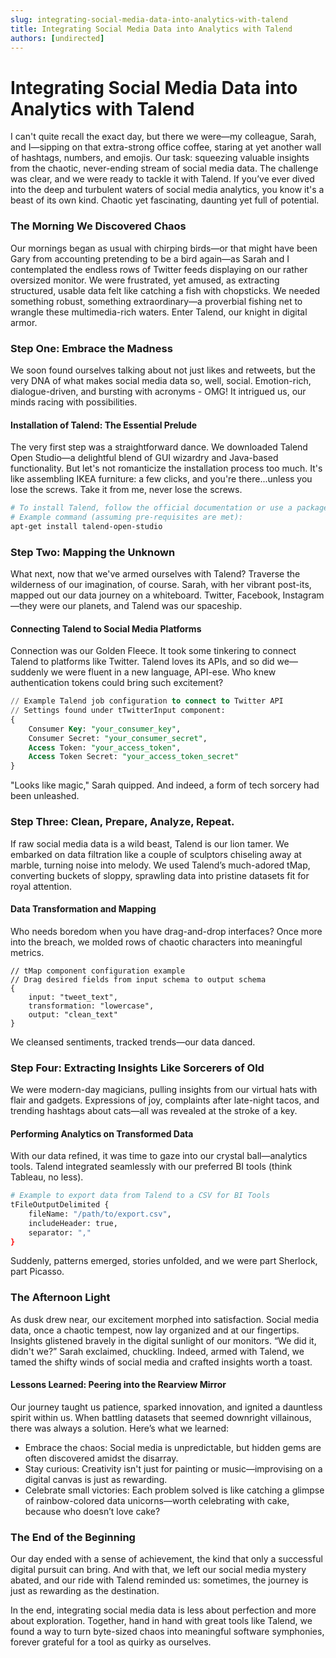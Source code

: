 ```yaml
---
slug: integrating-social-media-data-into-analytics-with-talend
title: Integrating Social Media Data into Analytics with Talend
authors: [undirected]
---
```



# Integrating Social Media Data into Analytics with Talend

I can't quite recall the exact day, but there we were—my colleague, Sarah, and I—sipping on that extra-strong office coffee, staring at yet another wall of hashtags, numbers, and emojis. Our task: squeezing valuable insights from the chaotic, never-ending stream of social media data. The challenge was clear, and we were ready to tackle it with Talend. If you’ve ever dived into the deep and turbulent waters of social media analytics, you know it's a beast of its own kind. Chaotic yet fascinating, daunting yet full of potential.

### The Morning We Discovered Chaos

Our mornings began as usual with chirping birds—or that might have been Gary from accounting pretending to be a bird again—as Sarah and I contemplated the endless rows of Twitter feeds displaying on our rather oversized monitor. We were frustrated, yet amused, as extracting structured, usable data felt like catching a fish with chopsticks. We needed something robust, something extraordinary—a proverbial fishing net to wrangle these multimedia-rich waters. Enter Talend, our knight in digital armor.

### Step One: Embrace the Madness

We soon found ourselves talking about not just likes and retweets, but the very DNA of what makes social media data so, well, social. Emotion-rich, dialogue-driven, and bursting with acronyms - OMG! It intrigued us, our minds racing with possibilities.

#### Installation of Talend: The Essential Prelude

The very first step was a straightforward dance. We downloaded Talend Open Studio—a delightful blend of GUI wizardry and Java-based functionality. But let's not romanticize the installation process too much. It's like assembling IKEA furniture: a few clicks, and you're there...unless you lose the screws. Take it from me, never lose the screws.

```bash
# To install Talend, follow the official documentation or use a package manager if available.
# Example command (assuming pre-requisites are met):
apt-get install talend-open-studio
```

### Step Two: Mapping the Unknown

What next, now that we've armed ourselves with Talend? Traverse the wilderness of our imagination, of course. Sarah, with her vibrant post-its, mapped out our data journey on a whiteboard. Twitter, Facebook, Instagram—they were our planets, and Talend was our spaceship.

#### Connecting Talend to Social Media Platforms

Connection was our Golden Fleece. It took some tinkering to connect Talend to platforms like Twitter. Talend loves its APIs, and so did we—suddenly we were fluent in a new language, API-ese. Who knew authentication tokens could bring such excitement?

```sql
// Example Talend job configuration to connect to Twitter API
// Settings found under tTwitterInput component:
{
    Consumer Key: "your_consumer_key",
    Consumer Secret: "your_consumer_secret",
    Access Token: "your_access_token",
    Access Token Secret: "your_access_token_secret"
}
```

"Looks like magic," Sarah quipped. And indeed, a form of tech sorcery had been unleashed.

### Step Three: Clean, Prepare, Analyze, Repeat.

If raw social media data is a wild beast, Talend is our lion tamer. We embarked on data filtration like a couple of sculptors chiseling away at marble, turning noise into melody. We used Talend’s much-adored tMap, converting buckets of sloppy, sprawling data into pristine datasets fit for royal attention.

#### Data Transformation and Mapping

Who needs boredom when you have drag-and-drop interfaces? Once more into the breach, we molded rows of chaotic characters into meaningful metrics. 

```
// tMap component configuration example
// Drag desired fields from input schema to output schema
{
    input: "tweet_text",
    transformation: "lowercase",
    output: "clean_text"
}
```

We cleansed sentiments, tracked trends—our data danced.

### Step Four: Extracting Insights Like Sorcerers of Old

We were modern-day magicians, pulling insights from our virtual hats with flair and gadgets. Expressions of joy, complaints after late-night tacos, and trending hashtags about cats—all was revealed at the stroke of a key.

#### Performing Analytics on Transformed Data

With our data refined, it was time to gaze into our crystal ball—analytics tools. Talend integrated seamlessly with our preferred BI tools (think Tableau, no less).

```bash
# Example to export data from Talend to a CSV for BI Tools
tFileOutputDelimited {
    fileName: "/path/to/export.csv",
    includeHeader: true,
    separator: ","
}
```

Suddenly, patterns emerged, stories unfolded, and we were part Sherlock, part Picasso.

### The Afternoon Light

As dusk drew near, our excitement morphed into satisfaction. Social media data, once a chaotic tempest, now lay organized and at our fingertips. Insights glistened bravely in the digital sunlight of our monitors. “We did it, didn't we?” Sarah exclaimed, chuckling. Indeed, armed with Talend, we tamed the shifty winds of social media and crafted insights worth a toast.

#### Lessons Learned: Peering into the Rearview Mirror

Our journey taught us patience, sparked innovation, and ignited a dauntless spirit within us. When battling datasets that seemed downright villainous, there was always a solution. Here’s what we learned:

- Embrace the chaos: Social media is unpredictable, but hidden gems are often discovered amidst the disarray.
- Stay curious: Creativity isn't just for painting or music—improvising on a digital canvas is just as rewarding.
- Celebrate small victories: Each problem solved is like catching a glimpse of rainbow-colored data unicorns—worth celebrating with cake, because who doesn’t love cake?

### The End of the Beginning

Our day ended with a sense of achievement, the kind that only a successful digital pursuit can bring. And with that, we left our social media mystery abated, and our ride with Talend reminded us: sometimes, the journey is just as rewarding as the destination.

In the end, integrating social media data is less about perfection and more about exploration. Together, hand in hand with great tools like Talend, we found a way to turn byte-sized chaos into meaningful software symphonies, forever grateful for a tool as quirky as ourselves.
